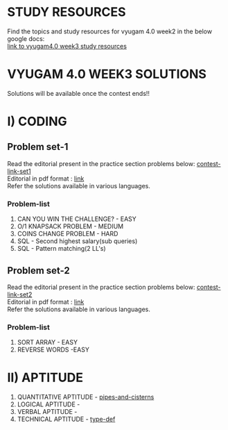 # STUDY RESOURCES

Find the topics and study resources for vyugam 4.0 week2 in the below google docs: <br>
[link to vyugam4.0 week3 study resources](https://docs.google.com/document/d/1cXyKJtGKdDmwfKrr_R2d-4zmJzJpjas5XDNcwJTaQsg/edit?usp=sharing)

# VYUGAM 4.0 WEEK3 SOLUTIONS

Solutions will be available once the contest ends!!

# I) CODING

## Problem set-1
Read the editorial present in the practice section problems below:
[contest-link-set1](https://www.hackerearth.com/challenges/college/coimbatore-institute-of-technology-cit-test-draft-2-3/)
<br>
Editorial in pdf format : [link](https://drive.google.com/file/d/1FEUymSVvGWYh2dTjNYZiU2g95UTWZ-ER/view?usp=sharing)
<br>
Refer the solutions available in various languages.
<br>

### Problem-list

1. CAN YOU WIN THE CHALLENGE? - EASY
2. O/1 KNAPSACK PROBLEM - MEDIUM
3. COINS CHANGE PROBLEM - HARD
4. SQL - Second highest salary(sub queries)
5. SQL - Pattern matching(2 LL's)

## Problem set-2
Read the editorial present in the practice section problems below:
[contest-link-set2](https://www.hackerearth.com/challenges/college/coimbatore-institute-of-technology-cit-test-draft-2-2/)
<br>
Editorial in pdf format : [link](https://drive.google.com/file/d/1JZn2QGlrdGjtiXXPduhf3unytf_3MsBn/view?usp=sharing)
<br>
Refer the solutions available in various languages.
<br>

### Problem-list

1. SORT ARRAY - EASY
2. REVERSE WORDS -EASY

# II) APTITUDE

1. QUANTITATIVE APTITUDE - [pipes-and-cisterns](https://drive.google.com/file/d/1dGe-4980NrJn71JqojPOY99BsmP4rPYH/view?usp=sharing)
2. LOGICAL APTITUDE - []()
3. VERBAL APTITUDE - []()
4. TECHNICAL APTITUDE - [type-def](https://drive.google.com/file/d/1x6h6Z4juTvC74XIi7ixXLeuWJhUwYB-U/view?usp=sharing)
